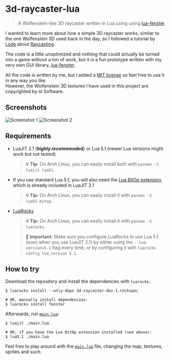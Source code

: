 # 3d-raycaster-lua

> A Wolfenstein-like 3D raycaster written in Lua using
> using [lua-fenster](https://github.com/jonasgeiler/lua-fenster).

I wanted to learn more about how a simple 3D raycaster works, similar to the one Wolfenstein 3D used back in the day,
so I followed a tutorial by [Lode][lode] about [Raycasting][raycasting].

The code is a little unoptimized and nothing that could actually be turned into a game without a ton of work,
but it is a fun prototype written with my very own GUI library, [lua-fenster](https://github.com/jonasgeiler/lua-fenster).

All the code is written by me, but I added a [MIT license](./LICENSE.md) so feel free to use it
in any way you like.  
However, the Wolfenstein 3D textures I have used in this project are copyrighted by id Software.

[lode]: https://lodev.org
[raycasting]: https://lodev.org/cgtutor/raycasting.html

## Screenshots

![Screenshot 1](https://github.com/user-attachments/assets/3fad4457-6bf0-41a7-95c1-d5b71aca7757)
![Screenshot 2](https://github.com/user-attachments/assets/0dd1c550-24b8-4783-8a21-3e5797cdadcc)

## Requirements

- LuaJIT 2.1 (_**highly recommended**_) or Lua 5.1 (newer Lua versions might work but not tested)
  > **💡 Tip:** On Arch Linux, you can easily install both with `pacman -S luajit lua51`.
- If you use standard Lua 5.1, you will also need the [Lua BitOp extension](https://bitop.luajit.org/), which is already included in LuaJIT 2.1
  > **💡 Tip:** On Arch Linux, you can easily install it with `pacman -S lua51-bitop`.
- [LuaRocks](https://luarocks.org/)
  > **💡 Tip:** On Arch Linux, you can easily install it with `pacman -S luarocks`.
  >
  > **💬 Important:** Make sure you configure LuaRocks to use Lua 5.1 (even when you use LuaJIT 2.1)
  > by either using the `--lua-version=5.1` flag every time, or by configuring it with `luarocks config lua_version 5.1`.

## How to try

Download the repository and install the dependencies with `luarocks`:

```shell
$ luarocks install --only-deps 3d-raycaster-dev-1.rockspec

# OR, manually install dependencies:
$ luarocks install fenster
```

Afterwards, run [`main.lua`](./main.lua):

```shell
$ luajit ./main.lua

# OR, if you have the Lua BitOp extension installed (see above):
$ lua5.1 ./main.lua
```

Feel free to play around with the [`main.lua`](./main.lua) file,
changing the map, textures, sprites and such.
